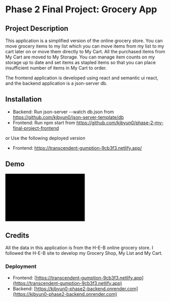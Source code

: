# Phase 2 Final Project: Grocery App

## Project Description
This application is a simplified version of the online grocery store. You can move grocery items to my list which you can move items from my list to my cart later on or move them directly to My Cart. All the purchased items from My Cart are moved to My Storage. You can manage item counts on my storage up to date and set items as stapled items so that you can place insufficient number of items in My Cart to order.

The frontend application is developed using react and semantic ui react, and the backend application is a json-server db.

## Installation
- Backend: Run json-server --watch db.json from https://github.com/kjbyun0/json-server-template/db
- Frontend: Run npm start from https://github.com/kjbyun0/phase-2-my-final-project-frontend

or 
Use the following deployed version
- Frontend: https://transcendent-gumption-9cb3f3.netlify.app/

## Demo
![](https://github.com/kjbyun0/phase-2-my-final-project-frontend/blob/main/ForREADME.gif)


## Credits
All the data in this application is from the H-E-B online grocery store. I followed the H-E-B site to develop my Grocery Shop, My List and My Cart.

### Deployment

- Frontend: [https://transcendent-gumption-9cb3f3.netlify.app](https://transcendent-gumption-9cb3f3.netlify.app)
- Backend: [https://kjbyun0-phase2-backend.onrender.com](https://kjbyun0-phase2-backend.onrender.com)
